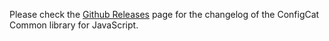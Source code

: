 Please check the [Github Releases](https://github.com/configcat/common-js/releases) page for the changelog of the ConfigCat Common library for JavaScript.